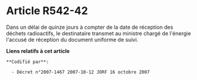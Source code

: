 # Article R542-42

Dans un délai de quinze jours à compter de la date de réception des déchets radioactifs, le destinataire transmet au ministre
chargé de l'énergie l'accusé de réception du document uniforme de suivi.

**Liens relatifs à cet article**

	**Codifié par**:

	  - Décret n°2007-1467 2007-10-12 JORF 16 octobre 2007

